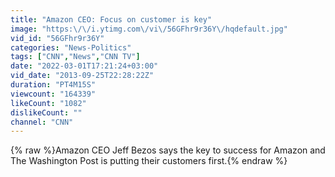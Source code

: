```yaml
---
title: "Amazon CEO: Focus on customer is key"
image: "https:\/\/i.ytimg.com\/vi\/56GFhr9r36Y\/hqdefault.jpg"
vid_id: "56GFhr9r36Y"
categories: "News-Politics"
tags: ["CNN","News","CNN TV"]
date: "2022-03-01T17:21:24+03:00"
vid_date: "2013-09-25T22:28:22Z"
duration: "PT4M15S"
viewcount: "164339"
likeCount: "1082"
dislikeCount: ""
channel: "CNN"
---
```

{% raw %}Amazon CEO Jeff Bezos says the key to success for Amazon and The Washington Post is putting their customers first.{% endraw %}
